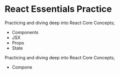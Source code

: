 # React Essentials Practice

Practicing and diving deep into React Core Concepts; 
- Components
- JSX
- Props
- State

Practicing and diving deep into React Core Concepts; 
- Compone